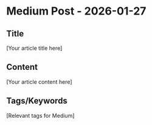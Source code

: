 # Medium Post - 2026-01-27

## Title
[Your article title here]

## Content
[Your article content here]

## Tags/Keywords
[Relevant tags for Medium]
